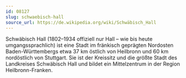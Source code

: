 ```yaml
---
id: 08127
slug: schwaebisch-hall
source_url: https://de.wikipedia.org/wiki/Schwäbisch_Hall
---
```


Schwäbisch Hall (1802–1934 offiziell nur Hall – wie bis heute umgangssprachlich) ist eine Stadt im fränkisch geprägten Nordosten Baden-Württembergs etwa 37 km östlich von Heilbronn und 60 km nordöstlich von Stuttgart. Sie ist der Kreissitz und die größte Stadt des Landkreises Schwäbisch Hall und bildet ein Mittelzentrum in der Region Heilbronn-Franken.
